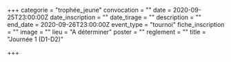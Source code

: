 +++
categorie = "trophée_jeune"
convocation = ""
date = 2020-09-25T23:00:00Z
date_inscription = ""
date_tirage = ""
description = ""
end_date = 2020-09-26T23:00:00Z
event_type = "tournoi"
fiche_inscription = ""
image = ""
lieu = "A déterminer"
poster = ""
reglement = ""
title = "Journée 1 (D1-D2)"

+++
